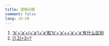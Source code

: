 ```yaml
---
title: 逻辑问题
comment: false 
lang: zh-CN
---
```


1. ['b'+'a'+(+'a')+'a'和'b'+'a'++'a'+'a'有什么区别](./Logic/0001.md)
2. [[1,2]+3=?](./Logic/0002.md)

